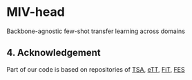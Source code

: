 # MIV-head
Backbone-agnostic few-shot transfer learning across domains


## 4. Acknowledgement

Part of our code is based on repositories of [TSA](https://github.com/VICO-UoE/URL), [eTT](https://github.com/chmxu/eTT_TMLR2022), [FiT](https://github.com/cambridge-mlg/fit), [FES](https://github.com/hongyujerrywang/featureextractorstacking)
